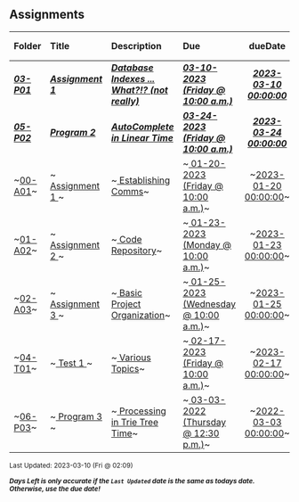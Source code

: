 ## Assignments

| Folder | Title | Description | Due | dueDate | Days Left<sup>*</sup> |
|:------|:------|:------|:------|:-----:|-----|
| ***<a href="https://github.com/rugbyprof/3013-Algorithms/tree/master/Assignments/03-P01">03-P01</a>*** | ***<a href="https://github.com/rugbyprof/3013-Algorithms/tree/master/Assignments/03-P01"> Assignment 1 </a>*** | ***<a href="https://github.com/rugbyprof/3013-Algorithms/tree/master/Assignments/03-P01"> Database Indexes ... What?!? (not really)</a>*** | ***<a href="https://github.com/rugbyprof/3013-Algorithms/tree/master/Assignments/03-P01"> 03-10-2023 (Friday @ 10:00 a.m.)</a>*** | ***<a href="https://github.com/rugbyprof/3013-Algorithms/tree/master/Assignments/03-P01">2023-03-10 00:00:00</a>*** | DUE TODAY! |
| ***<a href="https://github.com/rugbyprof/3013-Algorithms/tree/master/Assignments/05-P02">05-P02</a>*** | ***<a href="https://github.com/rugbyprof/3013-Algorithms/tree/master/Assignments/05-P02"> Program 2 </a>*** | ***<a href="https://github.com/rugbyprof/3013-Algorithms/tree/master/Assignments/05-P02"> AutoComplete in Linear Time</a>*** | ***<a href="https://github.com/rugbyprof/3013-Algorithms/tree/master/Assignments/05-P02"> 03-24-2023 (Friday @ 10:00 a.m.)</a>*** | ***<a href="https://github.com/rugbyprof/3013-Algorithms/tree/master/Assignments/05-P02">2023-03-24 00:00:00</a>*** | 14 |
| ~<a href="https://github.com/rugbyprof/3013-Algorithms/tree/master/Assignments/00-A01">00-A01</a>~ | ~<a href="https://github.com/rugbyprof/3013-Algorithms/tree/master/Assignments/00-A01"> Assignment 1 </a>~ | ~<a href="https://github.com/rugbyprof/3013-Algorithms/tree/master/Assignments/00-A01"> Establishing Comms</a>~ | ~<a href="https://github.com/rugbyprof/3013-Algorithms/tree/master/Assignments/00-A01"> 01-20-2023 (Friday @ 10:00 a.m.)</a>~ | ~<a href="https://github.com/rugbyprof/3013-Algorithms/tree/master/Assignments/00-A01">2023-01-20 00:00:00</a>~ | ---- |
| ~<a href="https://github.com/rugbyprof/3013-Algorithms/tree/master/Assignments/01-A02">01-A02</a>~ | ~<a href="https://github.com/rugbyprof/3013-Algorithms/tree/master/Assignments/01-A02"> Assignment 2 </a>~ | ~<a href="https://github.com/rugbyprof/3013-Algorithms/tree/master/Assignments/01-A02"> Code Repository</a>~ | ~<a href="https://github.com/rugbyprof/3013-Algorithms/tree/master/Assignments/01-A02"> 01-23-2023 (Monday @ 10:00 a.m.)</a>~ | ~<a href="https://github.com/rugbyprof/3013-Algorithms/tree/master/Assignments/01-A02">2023-01-23 00:00:00</a>~ | ---- |
| ~<a href="https://github.com/rugbyprof/3013-Algorithms/tree/master/Assignments/02-A03">02-A03</a>~ | ~<a href="https://github.com/rugbyprof/3013-Algorithms/tree/master/Assignments/02-A03"> Assignment 3 </a>~ | ~<a href="https://github.com/rugbyprof/3013-Algorithms/tree/master/Assignments/02-A03"> Basic Project Organization</a>~ | ~<a href="https://github.com/rugbyprof/3013-Algorithms/tree/master/Assignments/02-A03"> 01-25-2023 (Wednesday @ 10:00 a.m.)</a>~ | ~<a href="https://github.com/rugbyprof/3013-Algorithms/tree/master/Assignments/02-A03">2023-01-25 00:00:00</a>~ | ---- |
| ~<a href="https://github.com/rugbyprof/3013-Algorithms/tree/master/Assignments/04-T01">04-T01</a>~ | ~<a href="https://github.com/rugbyprof/3013-Algorithms/tree/master/Assignments/04-T01"> Test 1 </a>~ | ~<a href="https://github.com/rugbyprof/3013-Algorithms/tree/master/Assignments/04-T01"> Various Topics</a>~ | ~<a href="https://github.com/rugbyprof/3013-Algorithms/tree/master/Assignments/04-T01"> 02-17-2023 (Friday @ 10:00 a.m.)</a>~ | ~<a href="https://github.com/rugbyprof/3013-Algorithms/tree/master/Assignments/04-T01">2023-02-17 00:00:00</a>~ | ---- |
| ~<a href="https://github.com/rugbyprof/3013-Algorithms/tree/master/Assignments/06-P03">06-P03</a>~ | ~<a href="https://github.com/rugbyprof/3013-Algorithms/tree/master/Assignments/06-P03"> Program 3 </a>~ | ~<a href="https://github.com/rugbyprof/3013-Algorithms/tree/master/Assignments/06-P03"> Processing in Trie Tree Time</a>~ | ~<a href="https://github.com/rugbyprof/3013-Algorithms/tree/master/Assignments/06-P03"> 03-03-2022 (Thursday @ 12:30 p.m.)</a>~ | ~<a href="https://github.com/rugbyprof/3013-Algorithms/tree/master/Assignments/06-P03">2022-03-03 00:00:00</a>~ | ---- |

<sup>Last Updated: 2023-03-10 (Fri @ 02:09)</sup> 

<sup>***Days Left is only accurate if the `Last Updated` date is the same as todays date. Otherwise, use the due date!***</sup> 